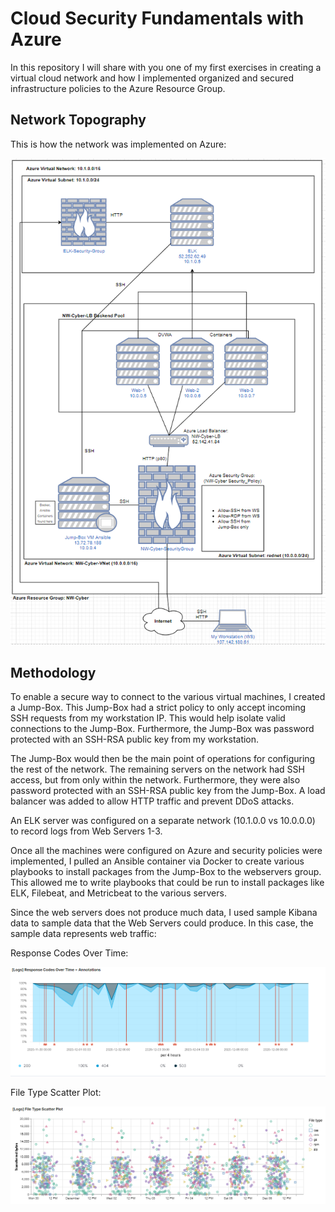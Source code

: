 # Cloud Security Fundamentals with Azure
In this repository I will share with you one of my first exercises in creating a virtual cloud network and how I implemented organized and secured infrastructure policies to the Azure Resource Group.

## Network Topography
This is how the network was implemented on Azure:

![alt text](https://github.com/joabara/Azure-Cloud-Security/blob/main/Diagrams/AzureCloudDiagram.PNG)

## Methodology
To enable a secure way to connect to the various virtual machines, I created a Jump-Box. This Jump-Box had a strict policy to only accept incoming SSH requests from my workstation IP. This would help isolate valid connections to the Jump-Box. Furthermore, the Jump-Box was password protected with an SSH-RSA public key from my workstation.

The Jump-Box would then be the main point of operations for configuring the rest of the network. The remaining servers on the network had SSH access, but from only within the network. Furthermore, they were also password protected with an SSH-RSA public key from the Jump-Box. A load balancer was added to allow HTTP traffic and prevent DDoS attacks.

An ELK server was configured on a separate network (10.1.0.0 vs 10.0.0.0) to record logs from Web Servers 1-3.

Once all the machines were configured on Azure and security policies were implemented, I pulled an Ansible container via Docker to create various playbooks to install packages from the Jump-Box to the webservers group. This allowed me to write playbooks that could be run to install packages like ELK, Filebeat, and Metricbeat to the various servers.

Since the web servers does not produce much data, I used sample Kibana data to sample data that the Web Servers could produce. In this case, the sample data represents web traffic:

Response Codes Over Time: 

![alt text](https://github.com/joabara/Azure-Cloud-Security/blob/main/Diagrams/KibanaSampleLog.PNG)


File Type Scatter Plot:

![alt text](https://github.com/joabara/Azure-Cloud-Security/blob/main/Diagrams/KibanaSampleLog3.PNG)


